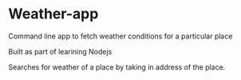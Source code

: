 # Weather-app
Command line app to fetch weather conditions for a particular place

Built as part of learining Nodejs

Searches for weather of a place by taking in address of the place.
